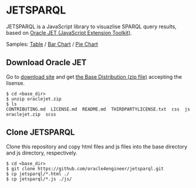 # JETSPARQL

JETSPARQL is a JavaScript library to visuazlise SPARQL query results, based on [Oracle JET (JavaScript Extension Toolkit)](http://www.oracle.com/webfolder/technetwork/jet/index.html).

Samples: [Table](http://52.196.100.217/jetsparql/index.html) / [Bar Chart](http://52.196.100.217/jetsparql/index_Bar.html) / [Pie Chart](http://52.196.100.217/jetsparql/index_Pie.html)

## Download Oracle JET

Go to [download site](http://www.oracle.com/technetwork/developer-tools/jet/downloads/index.html) and get [the Base Distribution (zip file)](http://download.oracle.com/otn/JET/202/oraclejet.zip) accepting the lisense.

```
$ cd <base_dir>
$ unzip oraclejet.zip
$ ls
CONTRIBUTING.md  LICENSE.md  README.md  THIRDPARTYLICENSE.txt  css  js  oraclejet.zip  scss
```

## Clone JETSPARQL

Clone this repository and copy html files and js files into the base directory and js directory, respectively.

```
$ cd <base_dir>
$ git clone https://github.com/oracle4engineer/jetsparql.git
$ cp jetsparql/*.html ./
$ cp jetsparql/*.js ./js/
```

